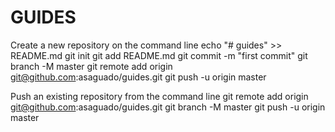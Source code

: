 # GUIDES
Create a new repository on the command line
echo "# guides" >> README.md
git init
git add README.md
git commit -m "first commit"
git branch -M master
git remote add origin git@github.com:asaguado/guides.git
git push -u origin master

Push an existing repository from the command line
git remote add origin git@github.com:asaguado/guides.git
git branch -M master
git push -u origin master

